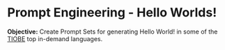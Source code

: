 # Prompt Engineering - Hello Worlds!
<strong>Objective:</strong> Create Prompt Sets for generating Hello World! in some of the [TIOBE](https://www.tiobe.com/tiobe-index/) top in-demand languages.
